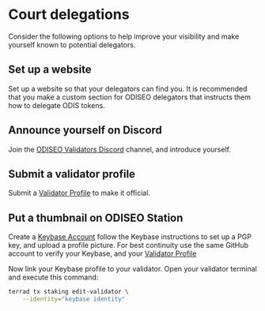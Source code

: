 # Court delegations

Consider the following options to help improve your visibility and make yourself known to potential delegators.

## Set up a website

Set up a website so that your delegators can find you. It is recommended that you make a custom section for ODISEO delegators that instructs them how to delegate ODIS tokens.

## Announce yourself on Discord

Join the [ODISEO Validators Discord](https://discord.gg/ZHBuKda) channel, and introduce yourself.

## Submit a validator profile

Submit a [Validator Profile](https://github.com/ODISEOmoney/validator-profiles) to make it official.

## Put a thumbnail on ODISEO Station

Create a [Keybase Account](https://keybase.io/) follow the Keybase instructions to set up a PGP key, and upload a profile picture.
For best continuity use the same GitHub account to verify your Keybase, and your [Validator Profile](https://github.com/ODISEOmoney/validator-profiles)

Now link your Keybase profile to your validator. Open your validator terminal and execute this command:

```bash
terrad tx staking edit-validator \
    --identity="keybase identity"
```

